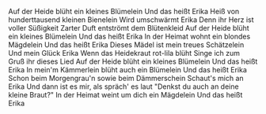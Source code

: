 Auf der Heide blüht ein kleines Blümelein
Und das heißt
Erika
Heiß von hunderttausend kleinen Bienelein
Wird umschwärmt
Erika
Denn ihr Herz ist voller Süßigkeit
Zarter Duft entströmt dem Blütenkleid
Auf der Heide blüht ein kleines Blümelein
Und das heißt
Erika
In der Heimat wohnt ein blondes Mägdelein
Und das heißt
Erika
Dieses Mädel ist mein treues Schätzelein
Und mein Glück
Erika
Wenn das Heidekraut rot-lila blüht
Singe ich zum Gruß ihr dieses Lied
Auf der Heide blüht ein kleines Blümelein
Und das heißt
Erika
In mein'm Kämmerlein blüht auch ein Blümelein
Und das heißt
Erika
Schon beim Morgengrau'n sowie beim Dämmerschein
Schaut's mich an
Erika
Und dann ist es mir, als spräch' es laut
"Denkst du auch an deine kleine Braut?"
In der Heimat weint um dich ein Mägdelein
Und das heißt
Erika